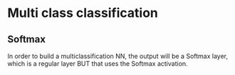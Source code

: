 # Multi class classification

## Softmax


In order to build a multiclassification NN, the output will be a Softmax layer,
which is a regular layer BUT that uses the Softmax activation.
